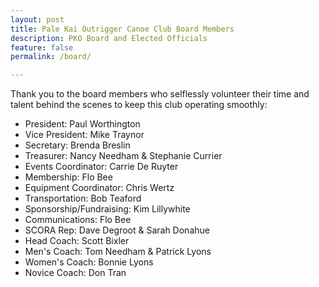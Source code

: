 ```yaml
---
layout: post
title: Pale Kai Outrigger Canoe Club Board Members
description: PKO Board and Elected Officials
feature: false
permalink: /board/

---
```


Thank you to the board members who selflessly volunteer their time and talent behind the scenes to keep this club operating smoothly:

- President:                Paul Worthington
- Vice President:           Mike Traynor
- Secretary:                Brenda Breslin
- Treasurer:                Nancy Needham & Stephanie Currier
- Events Coordinator:       Carrie De Ruyter
- Membership:               Flo Bee
- Equipment Coordinator:    Chris Wertz
- Transportation:           Bob Teaford
- Sponsorship/Fundraising:  Kim Lillywhite
- Communications:           Flo Bee
- SCORA Rep:                Dave Degroot & Sarah Donahue
- Head Coach:               Scott Bixler
- Men's Coach:              Tom Needham & Patrick Lyons
- Women's Coach:            Bonnie Lyons
- Novice Coach:             Don Tran
